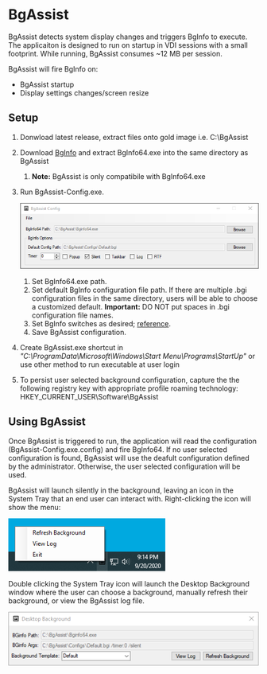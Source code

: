 # BgAssist
BgAssist detects system display changes and triggers BgInfo to execute. The applicaiton is designed to run on startup in VDI sessions with a small footprint. While running, BgAssist consumes ~12 MB per session.

BgAssist will fire BgInfo on:
* BgAssist startup
* Display settings changes/screen resize

## Setup
1. Donwload latest release, extract files onto gold image i.e. C:\BgAssist
1. Download [BgInfo](https://docs.microsoft.com/en-us/sysinternals/downloads/bginfo) and extract BgInfo64.exe into the same directory as BgAssist
    1. **Note:** BgAssist is only compatibile with BgInfo64.exe
1. Run BgAssist-Config.exe.
   
   ![BgAssist Config](https://github.com/blazcode/BgAssist/blob/master/Screenshots/BgAssist-Config.png)
   
    1. Set BgInfo64.exe path.
    1. Set default BgInfo configuration file path. If there are multiple .bgi configuration files in the same directory, users will be able to choose a customized default. **Important:** DO NOT put spaces in .bgi configuration file names.
    1. Set BgInfo switches as desired; [reference](https://docs.microsoft.com/en-us/sysinternals/downloads/bginfo).
    1. Save BgAssist configuration.
1.  Create BgAssist.exe shortcut in *"C:\ProgramData\Microsoft\Windows\Start Menu\Programs\StartUp"* or use other method to run executable at user login
1. To persist user selected background configuration, capture the the following registry key with appropriate profile roaming technology: HKEY_CURRENT_USER\Software\BgAssist

## Using BgAssist
Once BgAssist is triggered to run, the application will read the configuration (BgAssist-Config.exe.config) and fire BgInfo64. If no user selected configuration is found, BgAssist will use the deafult configuration defined by the administrator. Otherwise, the user selected configuration will be used.

BgAssist will launch silently in the background, leaving an icon in the System Tray that an end user can interact with. Right-clicking the icon will show the menu:

![BgAssist](https://github.com/blazcode/BgAssist/blob/master/Screenshots/BgAssist-System-Tray.png)

Double clicking the System Tray icon will launch the Desktop Background window where the user can choose a background, manually refresh their background, or view the BgAssist log file.

![BgAssist System Tray](https://github.com/blazcode/BgAssist/blob/master/Screenshots/BgAssist.png)


